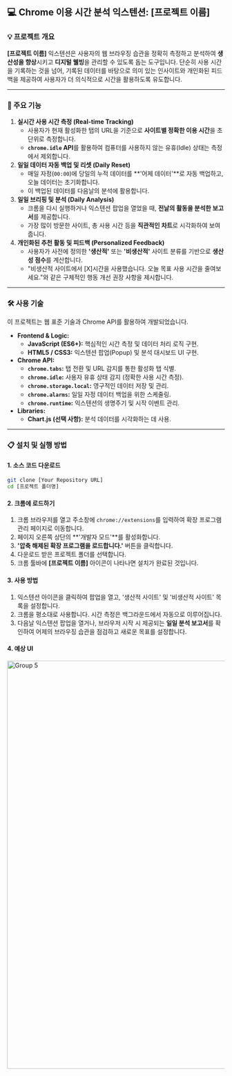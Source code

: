 ## 💻 Chrome 이용 시간 분석 익스텐션: [프로젝트 이름]

### 💡 프로젝트 개요

**[프로젝트 이름]** 익스텐션은 사용자의 웹 브라우징 습관을 정확히 측정하고 분석하여 **생산성을 향상**시키고 **디지털 웰빙**을 관리할 수 있도록 돕는 도구입니다. 단순히 사용 시간을 기록하는 것을 넘어, 기록된 데이터를 바탕으로 의미 있는 인사이트와 개인화된 피드백을 제공하여 사용자가 더 의식적으로 시간을 활용하도록 유도합니다.

-----

### 🚀 주요 기능

1.  **실시간 사용 시간 측정 (Real-time Tracking)**
      * 사용자가 현재 활성화한 탭의 URL을 기준으로 **사이트별 정확한 이용 시간**을 초 단위로 측정합니다.
      * **`chrome.idle` API**를 활용하여 컴퓨터를 사용하지 않는 유휴(Idle) 상태는 측정에서 제외합니다.
2.  **일일 데이터 자동 백업 및 리셋 (Daily Reset)**
      * 매일 자정(`00:00`)에 당일의 누적 데이터를 \*\*'어제 데이터'\*\*로 자동 백업하고, 오늘 데이터는 초기화합니다.
      * 이 백업된 데이터를 다음날의 분석에 활용합니다.
3.  **일일 브리핑 및 분석 (Daily Analysis)**
      * 크롬을 다시 실행하거나 익스텐션 팝업을 열었을 때, **전날의 활동을 분석한 보고서**를 제공합니다.
      * 가장 많이 방문한 사이트, 총 사용 시간 등을 **직관적인 차트**로 시각화하여 보여줍니다.
4.  **개인화된 추천 활동 및 피드백 (Personalized Feedback)**
      * 사용자가 사전에 정의한 **'생산적'** 또는 **'비생산적'** 사이트 분류를 기반으로 **생산성 점수**를 계산합니다.
      * "비생산적 사이트에서 $\text{[X]}$시간을 사용했습니다. 오늘 목표 사용 시간을 줄여보세요."와 같은 구체적인 행동 개선 권장 사항을 제시합니다.

-----

### 🛠️ 사용 기술

이 프로젝트는 웹 표준 기술과 Chrome API를 활용하여 개발되었습니다.

  * **Frontend & Logic:**
      * **JavaScript (ES6+):** 핵심적인 시간 측정 및 데이터 처리 로직 구현.
      * **HTML5 / CSS3:** 익스텐션 팝업(Popup) 및 분석 대시보드 UI 구현.
  * **Chrome API:**
      * **`chrome.tabs`:** 탭 전환 및 URL 감지를 통한 활성화 탭 식별.
      * **`chrome.idle`:** 사용자 유휴 상태 감지 (정확한 사용 시간 측정).
      * **`chrome.storage.local`:** 영구적인 데이터 저장 및 관리.
      * **`chrome.alarms`:** 일일 자정 데이터 백업을 위한 스케줄링.
      * **`chrome.runtime`:** 익스텐션의 생명주기 및 시작 이벤트 관리.
  * **Libraries:**
      * **Chart.js (선택 사항):** 분석 데이터를 시각화하는 데 사용.

-----

### 📋 설치 및 실행 방법

#### 1\. 소스 코드 다운로드

```bash
git clone [Your Repository URL]
cd [프로젝트 폴더명]
```

#### 2\. 크롬에 로드하기

1.  크롬 브라우저를 열고 주소창에 `chrome://extensions`를 입력하여 확장 프로그램 관리 페이지로 이동합니다.
2.  페이지 오른쪽 상단의 \*\*'개발자 모드'\*\*를 활성화합니다.
3.  **'압축 해제된 확장 프로그램을 로드합니다.'** 버튼을 클릭합니다.
4.  다운로드 받은 프로젝트 폴더를 선택합니다.
5.  크롬 툴바에 **[프로젝트 이름]** 아이콘이 나타나면 설치가 완료된 것입니다.

#### 3\. 사용 방법

1.  익스텐션 아이콘을 클릭하여 팝업을 열고, '생산적 사이트' 및 '비생산적 사이트' 목록을 설정합니다.
2.  크롬을 평소대로 사용합니다. 시간 측정은 백그라운드에서 자동으로 이루어집니다.
3.  다음날 익스텐션 팝업을 열거나, 브라우저 시작 시 제공되는 **일일 분석 보고서**를 확인하여 어제의 브라우징 습관을 점검하고 새로운 목표를 설정합니다.


#### 4\. 예상 UI

<img width="2016" height="944" alt="Group 5" src="https://github.com/user-attachments/assets/839b54b6-c27d-48eb-b3c5-9f7b9b63a114" />



